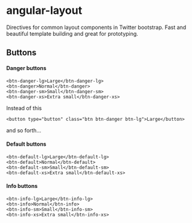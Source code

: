 # angular-layout

Directives for common layout components in Twitter bootstrap. 
Fast and beautiful template building and great for prototyping.

## Buttons

#### Danger buttons
```
<btn-danger-lg>Large</btn-danger-lg>
<btn-danger>Normal</btn-danger>
<btn-danger-sm>Small</btn-danger-sm>
<btn-danger-xs>Extra small</btn-danger-xs>
```
Instead of this
```
<button type="button" class="btn btn-danger btn-lg">Large</button>
```
and so forth...
#### Default buttons
```
<btn-default-lg>Large</btn-default-lg>
<btn-default>Normal</btn-default>
<btn-default-sm>Small</btn-default-sm>
<btn-default-xs>Extra small</btn-default-xs>
```
#### Info buttons
```
<btn-info-lg>Large</btn-info-lg>
<btn-info>Normal</btn-info>
<btn-info-sm>Small</btn-info-sm>
<btn-info-xs>Extra small</btn-info-xs>
```
